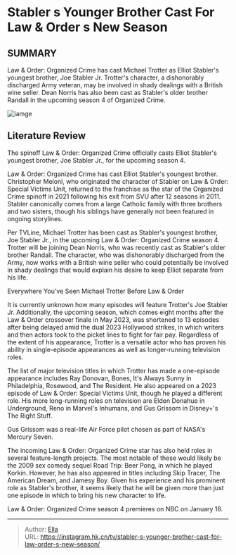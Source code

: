 # Stabler s Younger Brother Cast For Law &amp; Order s New Season


## SUMMARY 



  Law &amp; Order: Organized Crime has cast Michael Trotter as Elliot Stabler&#39;s youngest brother, Joe Stabler Jr.   Trotter&#39;s character, a dishonorably discharged Army veteran, may be involved in shady dealings with a British wine seller.   Dean Norris has also been cast as Stabler&#39;s older brother Randall in the upcoming season 4 of Organized Crime.  

![iamge](https://static1.srcdn.com/wordpress/wp-content/uploads/2024/01/christopher-meloni-as-elliot-stabler-in-law-and-order.jpg)

## Literature Review

The spinoff Law &amp; Order: Organized Crime officially casts Elliot Stabler&#39;s youngest brother, Joe Stabler Jr., for the upcoming season 4.




Law &amp; Order: Organized Crime has cast Elliot Stabler&#39;s youngest brother. Christopher Meloni, who originated the character of Stabler on Law &amp; Order: Special Victims Unit, returned to the franchise as the star of the Organized Crime spinoff in 2021 following his exit from SVU after 12 seasons in 2011. Stabler canonically comes from a large Catholic family with three brothers and two sisters, though his siblings have generally not been featured in ongoing storylines.




Per TVLine, Michael Trotter has been cast as Stabler&#39;s youngest brother, Joe Stabler Jr., in the upcoming Law &amp; Order: Organized Crime season 4. Trotter will be joining Dean Norris, who was recently cast as Stabler&#39;s older brother Randall. The character, who was dishonorably discharged from the Army, now works with a British wine seller who could potentially be involved in shady dealings that would explain his desire to keep Elliot separate from his life.


 Everywhere You&#39;ve Seen Michael Trotter Before Law &amp; Order 
          

It is currently unknown how many episodes will feature Trotter&#39;s Joe Stabler Jr. Additionally, the upcoming season, which comes eight months after the Law &amp; Order crossover finale in May 2023, was shortened to 13 episodes after being delayed amid the dual 2023 Hollywood strikes, in which writers and then actors took to the picket lines to fight for fair pay. Regardless of the extent of his appearance, Trotter is a versatile actor who has proven his ability in single-episode appearances as well as longer-running television roles.




The list of major television titles in which Trotter has made a one-episode appearance includes Ray Donovan, Bones, It&#39;s Always Sunny in Philadelphia, Rosewood, and The Resident. He also appeared on a 2023 episode of Law &amp; Order: Special Victims Unit, though he played a different role. His more long-running roles on television are Elden Donahue in Underground, Reno in Marvel&#39;s Inhumans, and Gus Grissom in Disney&#43;&#39;s The Right Stuff.



Gus Grissom was a real-life Air Force pilot chosen as part of NASA&#39;s Mercury Seven.




The incoming Law &amp; Order: Organized Crime star has also held roles in several feature-length projects. The most notable of these would likely be the 2009 sex comedy sequel Road Trip: Beer Pong, in which he played Korkin. However, he has also appeared in titles including Skip Tracer, The American Dream, and Jamesy Boy. Given his experience and his prominent role as Stabler&#39;s brother, it seems likely that he will be given more than just one episode in which to bring his new character to life.




Law &amp; Order: Organized Crime season 4 premieres on NBC on January 18.



---

> Author: [Ella](https://instagram.hk.cn/)  
> URL: https://instagram.hk.cn/tv/stabler-s-younger-brother-cast-for-law-order-s-new-season/  

